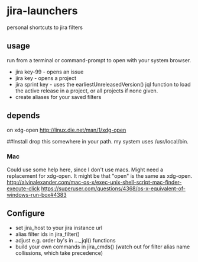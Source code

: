 # jira-launchers
personal shortcuts to jira filters

## usage
run from a terminal or command-prompt to open with your system browser.

 * jira key-99 - opens an issue
 * jira key - opens a project
 * jira sprint key - uses the earliestUnreleasedVersion() jql function to load the active release in a project, or all projects if none given.
 * create aliases for your saved filters
 
## depends
on xdg-open http://linux.die.net/man/1/xdg-open

##Install
drop this somewhere in your path.
my system uses /usr/local/bin.

### Mac
Could use some help here, since I don't use macs. Might need a replacement for xdg-open. It might be that "open" is the same as xdg-open.
http://alvinalexander.com/mac-os-x/exec-unix-shell-script-mac-finder-execute-click
https://superuser.com/questions/4368/os-x-equivalent-of-windows-run-box#4383

## Configure
* set jira_host to your jira instance url
* alias filter ids in jira_filter()
* adjust e.g. order by's in ..._jql() functions
* build your own commands in jira_cmds() (watch out for filter alias name collissions, which take precedence)


